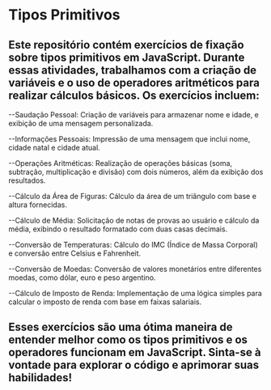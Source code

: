 # Tipos Primitivos
## Este repositório contém exercícios de fixação sobre tipos primitivos em JavaScript. Durante essas atividades, trabalhamos com a criação de variáveis e o uso de operadores aritméticos para realizar cálculos básicos. Os exercícios incluem:

--Saudação Pessoal: Criação de variáveis para armazenar nome e idade, e exibição de uma mensagem personalizada.

--Informações Pessoais: Impressão de uma mensagem que inclui nome, cidade natal e cidade atual.

--Operações Aritméticas: Realização de operações básicas (soma, subtração, multiplicação e divisão) com dois números, além da exibição dos resultados.

--Cálculo da Área de Figuras: Cálculo da área de um triângulo com base e altura fornecidas.

--Cálculo de Média: Solicitação de notas de provas ao usuário e cálculo da média, exibindo o resultado formatado com duas casas decimais.

--Conversão de Temperaturas: Cálculo do IMC (Índice de Massa Corporal) e conversão entre Celsius e Fahrenheit.

--Conversão de Moedas: Conversão de valores monetários entre diferentes moedas, como dólar, euro e peso argentino.

--Cálculo de Imposto de Renda: Implementação de uma lógica simples para calcular o imposto de renda com base em faixas salariais.

## Esses exercícios são uma ótima maneira de entender melhor como os tipos primitivos e os operadores funcionam em JavaScript. Sinta-se à vontade para explorar o código e aprimorar suas habilidades!
